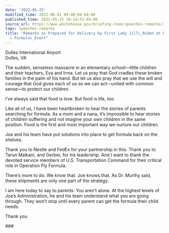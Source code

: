 ```yaml
---
date: '2022-05-25'
modified_time: 2022-06-01 09:40:04-04:00
published_time: 2022-05-25 16:14:53-04:00
source_url: https://www.whitehouse.gov/briefing-room/speeches-remarks/2022/05/25/remarks-as-prepared-for-delivery-by-first-lady-jill-biden-at-operation-fly-formula-event/
tags: speeches-remarks
title: "Remarks as Prepared for Delivery by First Lady Jill\_Biden at Operation Fly\
  \ Formula\_Event"
---
```

 
Dulles International Airport  
Dulles, VA

The sudden, senseless massacre in an elementary school—little children
and their teachers, Eva and Irma. Let us pray that God cradles these
broken families in the palm of his hand. But let us also pray that we
use the will and courage that God gives each of us so we can act—united
with common sense—to protect our children.

I’ve always said that food is love. But food is life, too.

Like all of us, I have been heartbroken to hear the stories of parents
searching for formula. As a mom and a nana, it’s impossible to hear
stories of children suffering and not imagine your own children in the
same position. Food is the first and most important way we nurture our
children.

Joe and his team have put solutions into place to get formula back on
the shelves.

Thank you to Nestle and FedEx for your partnership in this. Thank you to
Tarun Malkani, and Gerber, for his leadership. And I want to thank the
devoted service members of U.S. Transportation Command for their
critical role in Operation Fly Formula.

There’s more to do. We know that. Joe knows that. As Dr. Murthy said,
these shipments are only one part of the strategy.

I am here today to say to parents: You aren’t alone. At the highest
levels of Joe’s Administration, he and his team understand what you are
going through. They won’t stop until every parent can get the formula
their child needs.

Thank you.

\###
